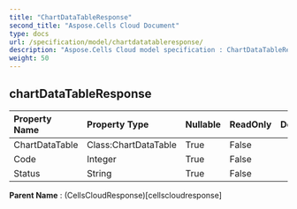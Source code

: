 ```yaml
---
title: "ChartDataTableResponse"
second_title: "Aspose.Cells Cloud Document"
type: docs
url: /specification/model/chartdatatableresponse/
description: "Aspose.Cells Cloud model specification : ChartDataTableResponse. Effortlessly handle Excel and other spreadsheet documents with features like opening, generating, editing, splitting, merging, comparing, and converting."
weight: 50
---
```


## **chartDataTableResponse**

 

| Property Name | Property Type | Nullable |  ReadOnly | DefaultValue | Description | 
| :- | :- | :- |:- |  :- | :- |
| ChartDataTable | Class:ChartDataTable | True |  False |  |  |  
| Code | Integer | True |  False |  |  |  
| Status | String | True |  False |  |  |  

**Parent Name** : (CellsCloudResponse)[cellscloudresponse]

